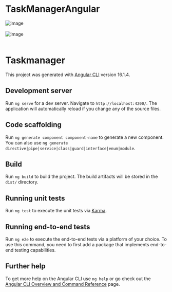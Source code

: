 # TaskManagerAngular
![image](https://github.com/MYassineBoum/TaskManagerAngular/assets/115194839/4fa442ed-2ab6-4eb6-98f1-cdc782e28484)
<br><br>
![image](https://github.com/MYassineBoum/TaskManagerAngular/assets/115194839/135ee2fb-78a8-4507-97f2-024c860eec32)
<br><br>
# Taskmanager

This project was generated with [Angular CLI](https://github.com/angular/angular-cli) version 16.1.4.

## Development server

Run `ng serve` for a dev server. Navigate to `http://localhost:4200/`. The application will automatically reload if you change any of the source files.

## Code scaffolding

Run `ng generate component component-name` to generate a new component. You can also use `ng generate directive|pipe|service|class|guard|interface|enum|module`.

## Build

Run `ng build` to build the project. The build artifacts will be stored in the `dist/` directory.

## Running unit tests

Run `ng test` to execute the unit tests via [Karma](https://karma-runner.github.io).

## Running end-to-end tests

Run `ng e2e` to execute the end-to-end tests via a platform of your choice. To use this command, you need to first add a package that implements end-to-end testing capabilities.

## Further help

To get more help on the Angular CLI use `ng help` or go check out the [Angular CLI Overview and Command Reference](https://angular.io/cli) page.


